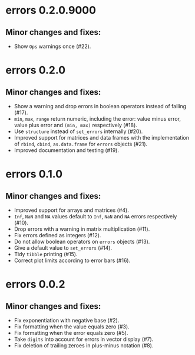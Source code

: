 # errors 0.2.0.9000

## Minor changes and fixes:

* Show `Ops` warnings once (#22).

# errors 0.2.0

## Minor changes and fixes:

* Show a warning and drop errors in boolean operators instead of failing (#17).
* `min`, `max`, `range` return numeric, including the error: value minus error, value plus error and `(min, max)` respectively (#18).
* Use `structure` instead of `set_errors` internally (#20).
* Improved support for matrices and data frames with the implementation of `rbind`, `cbind`, `as.data.frame` for `errors` objects (#21).
* Improved documentation and testing (#19).

# errors 0.1.0

## Minor changes and fixes:

* Improved support for arrays and matrices (#4).
* `Inf`, `NaN` and `NA` values default to `Inf`, `NaN` and `NA` errors respectively (#10).
* Drop errors with a warning in matrix multiplication (#11).
* Fix errors defined as integers (#12).
* Do not allow boolean operators on `errors` objects (#13).
* Give a default value to `set_errors` (#14).
* Tidy `tibble` printing (#15).
* Correct plot limits according to error bars (#16).

# errors 0.0.2

## Minor changes and fixes:

* Fix exponentiation with negative base (#2).
* Fix formatting when the value equals zero (#3).
* Fix formatting when the error equals zero (#5).
* Take `digits` into account for errors in vector display (#7).
* Fix deletion of trailing zeroes in plus-minus notation (#8).
